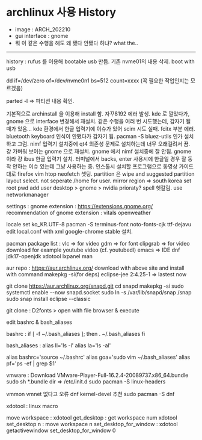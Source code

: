 
# archlinux 사용 History

- image : ARCH_202210
- gui interface : gnome
- 뭐 이 같은 수행을 해도 왜 됐다 안됐다 하냐? what the..
-------
 history : rufus 를 이용해 bootable usb 만듬. 
 기존 nvme01의 내용 삭제.
boot with usb

dd if=/dev/zero of=/dev/nvme0n1 bs=512 count=xxxx
(꼭 필요한 작업인지는 모르겠음)

parted -l => 파티션 내용 확인. 

기본적으로 archinstall 을 이용해 install 함.
자꾸8192 에러 발생. 
kde 로 깔았다가, gnome 으로 interface 변경해서 재설치.
같은 수행을 여러 번 시도했는데, 갑자기 될 때가 있음...
kde 환경에서 한글 입력기에 이슈가 있어 scim 시도 실패.
fcitx 부분 에러. bluetooth keyboard 인식이 안됐다가 갑자기 됨. 
pacman -S bluez-utils 인가 설치하고 그럼.
nimf 입력기 설치중에 qt4 의존성 문제로 설치하는데 너무 오래걸려서 끔.
걍 가벼워 보이는 gnome 으로 재설치. 
gnome 에서 nimf 설치중에 잘 안됨. gnome 이라 걍 ibus 한글 입력기 설치.
터미널에서 backs, enter 사용시에 한글일 경우 잘 동작 안하는 이슈 있는데 그냥 사용하는 중. 
인스톨시 설치할 프로그램으로 동영상 가이드대로 firefox vim htop neofetch 셋팅.
partition 은 wipe and suggested partition layout select.
not seperate /home for user. 
mirror region => south korea
set root pwd
add user
desktop > gnome > nvidia prioraty? spell 헷갈림. 
use networkmanager


settings :
gnome extension :
https://extensions.gnome.org/
recommendation of gnome extension :
vitals
openweather




locale set ko_KR.UTF-8
pacman -S terminus-font noto-fonts-cjk ttf-dejavu
edit local.conf with xml 
google-chrome stable 설치.   


pacman package list :
vlc => for video 
gdm => for font
clipgrab => for video download for example youtube video
(cf. youtubedl)
emacs => IDE 
dnf
jdk17-openjdk
xdotool
lxpanel
man



aur repo : https://aur.archlinux.org/
download with above site and install with command makepkg -si(for deps)
eclipse-jee 2:4.25-1 => lastest now 

git clone https://aur.archlinux.org/snapd.git
cd snapd
makepkg -si
sudo systemctl enable --now snapd.socket
sudo ln -s /var/lib/snapd/snap /snap
sudo snap install eclipse --classic



git clone :
D2fonts > open with file browser & execute


edit bashrc & bash_aliases

bashrc : 
if [ -f ~/.bash_aliases ]; then
    . ~/.bash_aliases
fi

bash_aliases : 
alias ll='ls -l'
alias la='ls -al'

alias bashrc='source ~/.bashrc'
alias goa='sudo vim ~/.bash_aliases'
alias pf='ps -ef | grep $1'


vmware :
Download VMware-Player-Full-16.2.4-20089737.x86_64.bundle
sudo sh *.bundle
dir => /etc/init.d
sudo pacman -S linux-headers

vmmon
vmnet
없다고 오류
dnf kernel-devel 추천
sudo pacman -S dnf
  

xdotool : linux macro

move workspace :
xdotool get_desktop : get workspace num
xdotool set_desktop n : move workspace n
set_desktop_for_window : xdotool getactivewindow set_desktop_for_window 0







